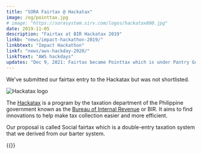 ```yaml
---
title: "SORA Fairtax @ Hackatax"
image: /og/pointtax.jpg
# image: "https://sorasystem.sirv.com/logos/hackatax800.jpg"
date: 2019-11-05
description: "Fairtax at BIR Hackatax 2019"
linkb: "news/impact-hackathon-2019/"
linkbtext: "Impact Hackathon"
linkf: "news/aws-hackday-2020/"
linkftext: "AWS hackdays"
updates: "Dec 9, 2021: Fairtax became Pointtax which is under Pantry Govern"
---
```


We've submitted our fairtax entry to the Hackatax but was not shortlisted. 

![Hackatax logo](https://sorasystem.sirv.com/logos/hackatax800.jpg)

The [Hackatax](http://www.hackatax.ph) is a program by the taxation department of the Philippine government known as the [Bureau of Internal Revenue](https://www.bir.gov.ph) or BIR. It aims to find innovations to help make tax collection easier and more efficient. 

Our proposal is called Social fairtax which is a double-entry taxation system that we derived from our barter system.  


{{<youtube ZE7LrTVmfaw>}}
